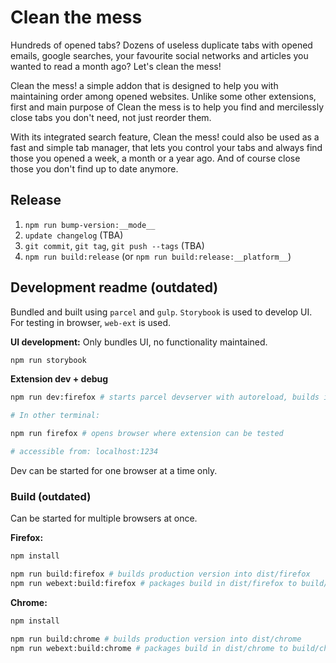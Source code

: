 # Clean the mess

Hundreds of opened tabs? Dozens of useless duplicate tabs with opened emails, google searches, your favourite social networks and articles you wanted to read a month ago? Let's clean the mess!

Clean the mess! a simple addon that is designed to help you with maintaining order among opened websites. Unlike some other extensions, first and main purpose of Clean the mess is to help you find and mercilessly close tabs you don't need, not just reorder them.

With its integrated search feature, Clean the mess! could also be used as a fast and simple tab manager, that lets you control your tabs and always find those you opened a week, a month or a year ago. And of course close those you don't find up to date anymore.

## Release

1. `npm run bump-version:__mode__`
2. `update changelog` (TBA)
3. `git commit`, `git tag`, `git push --tags` (TBA)
4. `npm run build:release` (or `npm run build:release:__platform__`)

## Development readme (outdated)

Bundled and built using `parcel` and `gulp`. `Storybook` is used to develop UI. For testing in browser, `web-ext` is used.

__UI development:__
Only bundles UI, no functionality maintained.

```sh
npm run storybook
```

__Extension dev + debug__

```sh
npm run dev:firefox # starts parcel devserver with autoreload, builds into dist/firefox

# In other terminal:

npm run firefox # opens browser where extension can be tested

# accessible from: localhost:1234
```

Dev can be started for one browser at a time only.

### Build (outdated)

Can be started for multiple browsers at once.

__Firefox:__

```sh
npm install

npm run build:firefox # builds production version into dist/firefox
npm run webext:build:firefox # packages build in dist/firefox to build/firefox/clean_the_mess-xyz.zip
```

__Chrome:__

```sh
npm install

npm run build:chrome # builds production version into dist/chrome
npm run webext:build:chrome # packages build in dist/chrome to build/chrome/clean_the_mess-xyz.zip
```
